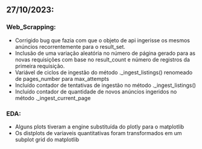 ## 27/10/2023:

### Web_Scrapping:

- Corrigido bug que fazia com que o objeto de api ingerisse os mesmos anúncios recorrentemente para o result_set.
- Inclusão de uma variação aleatória no número de página gerado para as novas requisições com base no result_count e número de registros da primeira requisição.
- Variável de ciclos de ingestão do método ._ingest_listings() renomeado de pages_number para max_attempts
- Incluído contador de tentativas de ingestão no método ._ingest_listings()
- Incluído contador de quantidade de novos anúncios ingeridos no método ._ingest_current_page

### EDA:

- Alguns plots tiveram a engine substituída do plotly para o matplotlib
- Os distplots de variaveis quantitativas foram transformados em um subplot grid do matplotlib
